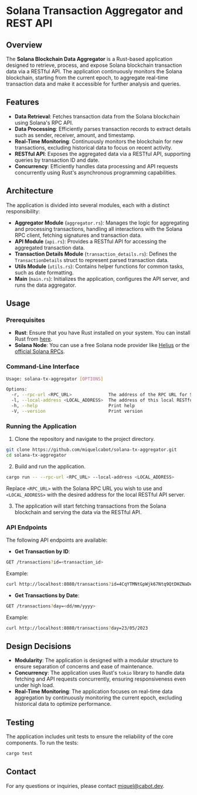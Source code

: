 # Solana Transaction Aggregator and REST API

## Overview

The **Solana Blockchain Data Aggregator** is a Rust-based application designed to retrieve, process, and expose Solana blockchain transaction data via a RESTful API. The application continuously monitors the Solana blockchain, starting from the current epoch, to aggregate real-time transaction data and make it accessible for further analysis and queries.

## Features

* **Data Retrieval**: Fetches transaction data from the Solana blockchain using Solana's RPC API.
* **Data Processing**: Efficiently parses transaction records to extract details such as sender, receiver, amount, and timestamp.
* **Real-Time Monitoring**: Continuously monitors the blockchain for new transactions, excluding historical data to focus on recent activity.
* **RESTful API**: Exposes the aggregated data via a RESTful API, supporting queries by transaction ID and date.
* **Concurrency**: Efficiently handles data processing and API requests concurrently using Rust's asynchronous programming capabilities.

## Architecture

The application is divided into several modules, each with a distinct responsibility:

* **Aggregator Module** (`aggregator.rs`): Manages the logic for aggregating and processing transactions, handling all interactions with the Solana RPC client, fetching signatures and transaction data.
* **API Module** (`api.rs`): Provides a RESTful API for accessing the aggregated transaction data.
* **Transaction Details Module** (`transaction_details.rs`): Defines the `TransactionDetails` struct to represent parsed transaction data.
* **Utils Module** (`utils.rs`): Contains helper functions for common tasks, such as date formatting.
* **Main** (`main.rs`): Initializes the application, configures the API server, and runs the data aggregator.

## Usage

### Prerequisites

* **Rust**: Ensure that you have Rust installed on your system. You can install Rust from [here](https://rustup.rs/).
* **Solana Node**: You can use a free Solana node provider like [Helius](https://www.helius.dev/) or the [official Solana  RPCs](https://solana.com/rpc).

### Command-Line Interface

```bash
Usage: solana-tx-aggregator [OPTIONS]

Options:
  -r, --rpc-url <RPC_URL>              The address of the RPC URL for Solana [default: https://api.devnet.solana.com/]
  -l, --local-address <LOCAL_ADDRESS>  The address of this local RESTful API server [default: 0.0.0.0:8080]
  -h, --help                           Print help
  -V, --version                        Print version
```

### Running the Application

1. Clone the repository and navigate to the project directory.

```bash
git clone https://github.com/miquelcabot/solana-tx-aggregator.git
cd solana-tx-aggregator
```

2. Build and run the application.

```bash
cargo run -- --rpc-url <RPC_URL> --local-address <LOCAL_ADDRESS>
```

Replace `<RPC_URL>` with the Solana RPC URL you wish to use and `<LOCAL_ADDRESS>` with the desired address for the local RESTful API server.

3. The application will start fetching transactions from the Solana blockchain and serving the data via the RESTful API.

### API Endpoints

The following API endpoints are available:

* **Get Transaction by ID**:

```bash
GET /transactions?id=<transaction_id>
```

Example:

```bash
curl http://localhost:8080/transactions?id=4CqYTMNtGpWjk67Ntq9QtDHZNaDeqYwhbh6cMVx7Qx6Y4b43kgsHP8t4TJbdrWf5kD4xuWNXhFLZfo4H6GBmxXzG

```

* **Get Transactions by Date**:

```bash
GET /transactions?day=<dd/mm/yyyy>
```

Example:

```bash
curl http://localhost:8080/transactions?day=23/05/2023
```

## Design Decisions

* **Modularity**: The application is designed with a modular structure to ensure separation of concerns and ease of maintenance.
* **Concurrency**: The application uses Rust's `tokio` library to handle data fetching and API requests concurrently, ensuring responsiveness even under high load.
* **Real-Time Monitoring**: The application focuses on real-time data aggregation by continuously monitoring the current epoch, excluding historical data to optimize performance.

## Testing

The application includes unit tests to ensure the reliability of the core components. To run the tests:

```bash
cargo test
```

## Contact

For any questions or inquiries, please contact [miquel@cabot.dev](mailto:miquel@cabot.dev).
